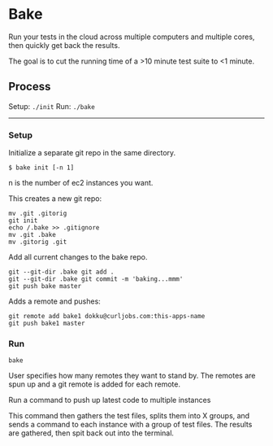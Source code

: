 # Bake

Run your tests in the cloud across multiple computers and multiple cores, then quickly get back the results.

The goal is to cut the running time of a >10 minute test suite to <1 minute.

## Process

Setup: `./init`
Run:   `./bake`

-------------

### Setup

Initialize a separate git repo in the same directory.

```
$ bake init [-n 1]
```

n is the number of ec2 instances you want.

This creates a new git repo:

```
mv .git .gitorig
git init
echo /.bake >> .gitignore
mv .git .bake
mv .gitorig .git
```

Add all current changes to the bake repo.

```
git --git-dir .bake git add .
git --git-dir .bake git commit -m 'baking...mmm'
git push bake master
```

Adds a remote and pushes:

```
git remote add bake1 dokku@curljobs.com:this-apps-name
git push bake1 master
```


### Run


```
bake
```


User specifies how many remotes they want to stand by. The remotes are spun up and a git remote is added for each remote.

Run a command to push up latest code to multiple instances

This command then gathers the test files, splits them into X groups, and sends a command to each instance with a group of test files. The results are gathered, then spit back out into the terminal.
